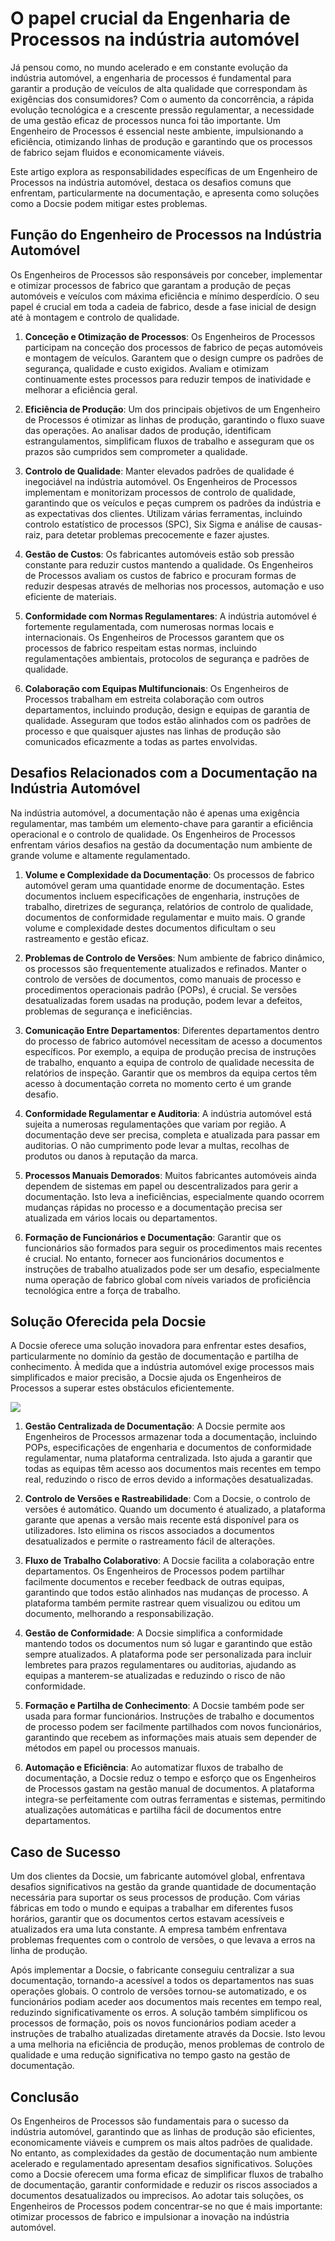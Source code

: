 # O papel crucial da Engenharia de Processos na indústria automóvel

Já pensou como, no mundo acelerado e em constante evolução da indústria automóvel, a engenharia de processos é fundamental para garantir a produção de veículos de alta qualidade que correspondam às exigências dos consumidores? Com o aumento da concorrência, a rápida evolução tecnológica e a crescente pressão regulamentar, a necessidade de uma gestão eficaz de processos nunca foi tão importante. Um Engenheiro de Processos é essencial neste ambiente, impulsionando a eficiência, otimizando linhas de produção e garantindo que os processos de fabrico sejam fluidos e economicamente viáveis.

Este artigo explora as responsabilidades específicas de um Engenheiro de Processos na indústria automóvel, destaca os desafios comuns que enfrentam, particularmente na documentação, e apresenta como soluções como a Docsie podem mitigar estes problemas.

## Função do Engenheiro de Processos na Indústria Automóvel

Os Engenheiros de Processos são responsáveis por conceber, implementar e otimizar processos de fabrico que garantam a produção de peças automóveis e veículos com máxima eficiência e mínimo desperdício. O seu papel é crucial em toda a cadeia de fabrico, desde a fase inicial de design até à montagem e controlo de qualidade.

1. **Conceção e Otimização de Processos**: Os Engenheiros de Processos participam na conceção dos processos de fabrico de peças automóveis e montagem de veículos. Garantem que o design cumpre os padrões de segurança, qualidade e custo exigidos. Avaliam e otimizam continuamente estes processos para reduzir tempos de inatividade e melhorar a eficiência geral.

2. **Eficiência de Produção**: Um dos principais objetivos de um Engenheiro de Processos é otimizar as linhas de produção, garantindo o fluxo suave das operações. Ao analisar dados de produção, identificam estrangulamentos, simplificam fluxos de trabalho e asseguram que os prazos são cumpridos sem comprometer a qualidade.

3. **Controlo de Qualidade**: Manter elevados padrões de qualidade é inegociável na indústria automóvel. Os Engenheiros de Processos implementam e monitorizam processos de controlo de qualidade, garantindo que os veículos e peças cumprem os padrões da indústria e as expectativas dos clientes. Utilizam várias ferramentas, incluindo controlo estatístico de processos (SPC), Six Sigma e análise de causas-raiz, para detetar problemas precocemente e fazer ajustes.

4. **Gestão de Custos**: Os fabricantes automóveis estão sob pressão constante para reduzir custos mantendo a qualidade. Os Engenheiros de Processos avaliam os custos de fabrico e procuram formas de reduzir despesas através de melhorias nos processos, automação e uso eficiente de materiais.

5. **Conformidade com Normas Regulamentares**: A indústria automóvel é fortemente regulamentada, com numerosas normas locais e internacionais. Os Engenheiros de Processos garantem que os processos de fabrico respeitam estas normas, incluindo regulamentações ambientais, protocolos de segurança e padrões de qualidade.

6. **Colaboração com Equipas Multifuncionais**: Os Engenheiros de Processos trabalham em estreita colaboração com outros departamentos, incluindo produção, design e equipas de garantia de qualidade. Asseguram que todos estão alinhados com os padrões de processo e que quaisquer ajustes nas linhas de produção são comunicados eficazmente a todas as partes envolvidas.

## Desafios Relacionados com a Documentação na Indústria Automóvel

Na indústria automóvel, a documentação não é apenas uma exigência regulamentar, mas também um elemento-chave para garantir a eficiência operacional e o controlo de qualidade. Os Engenheiros de Processos enfrentam vários desafios na gestão da documentação num ambiente de grande volume e altamente regulamentado.

1. **Volume e Complexidade da Documentação**: Os processos de fabrico automóvel geram uma quantidade enorme de documentação. Estes documentos incluem especificações de engenharia, instruções de trabalho, diretrizes de segurança, relatórios de controlo de qualidade, documentos de conformidade regulamentar e muito mais. O grande volume e complexidade destes documentos dificultam o seu rastreamento e gestão eficaz.

2. **Problemas de Controlo de Versões**: Num ambiente de fabrico dinâmico, os processos são frequentemente atualizados e refinados. Manter o controlo de versões de documentos, como manuais de processo e procedimentos operacionais padrão (POPs), é crucial. Se versões desatualizadas forem usadas na produção, podem levar a defeitos, problemas de segurança e ineficiências.

3. **Comunicação Entre Departamentos**: Diferentes departamentos dentro do processo de fabrico automóvel necessitam de acesso a documentos específicos. Por exemplo, a equipa de produção precisa de instruções de trabalho, enquanto a equipa de controlo de qualidade necessita de relatórios de inspeção. Garantir que os membros da equipa certos têm acesso à documentação correta no momento certo é um grande desafio.

4. **Conformidade Regulamentar e Auditoria**: A indústria automóvel está sujeita a numerosas regulamentações que variam por região. A documentação deve ser precisa, completa e atualizada para passar em auditorias. O não cumprimento pode levar a multas, recolhas de produtos ou danos à reputação da marca.

5. **Processos Manuais Demorados**: Muitos fabricantes automóveis ainda dependem de sistemas em papel ou descentralizados para gerir a documentação. Isto leva a ineficiências, especialmente quando ocorrem mudanças rápidas no processo e a documentação precisa ser atualizada em vários locais ou departamentos.

6. **Formação de Funcionários e Documentação**: Garantir que os funcionários são formados para seguir os procedimentos mais recentes é crucial. No entanto, fornecer aos funcionários documentos e instruções de trabalho atualizados pode ser um desafio, especialmente numa operação de fabrico global com níveis variados de proficiência tecnológica entre a força de trabalho.

## Solução Oferecida pela Docsie

A Docsie oferece uma solução inovadora para enfrentar estes desafios, particularmente no domínio da gestão de documentação e partilha de conhecimento. À medida que a indústria automóvel exige processos mais simplificados e maior precisão, a Docsie ajuda os Engenheiros de Processos a superar estes obstáculos eficientemente.

![](https://cdn.docsie.io/workspace_PxAvC1Uenuc7ad6H3/doc_wn84Jkoc6hIMTO2eE/file_o4dMLXB1O9CRglFwA/image_1d51ede9-0bb1-71be-6096-eee09c193c1a.jpg)

1. **Gestão Centralizada de Documentação**: A Docsie permite aos Engenheiros de Processos armazenar toda a documentação, incluindo POPs, especificações de engenharia e documentos de conformidade regulamentar, numa plataforma centralizada. Isto ajuda a garantir que todas as equipas têm acesso aos documentos mais recentes em tempo real, reduzindo o risco de erros devido a informações desatualizadas.

2. **Controlo de Versões e Rastreabilidade**: Com a Docsie, o controlo de versões é automático. Quando um documento é atualizado, a plataforma garante que apenas a versão mais recente está disponível para os utilizadores. Isto elimina os riscos associados a documentos desatualizados e permite o rastreamento fácil de alterações.

3. **Fluxo de Trabalho Colaborativo**: A Docsie facilita a colaboração entre departamentos. Os Engenheiros de Processos podem partilhar facilmente documentos e receber feedback de outras equipas, garantindo que todos estão alinhados nas mudanças de processo. A plataforma também permite rastrear quem visualizou ou editou um documento, melhorando a responsabilização.

4. **Gestão de Conformidade**: A Docsie simplifica a conformidade mantendo todos os documentos num só lugar e garantindo que estão sempre atualizados. A plataforma pode ser personalizada para incluir lembretes para prazos regulamentares ou auditorias, ajudando as equipas a manterem-se atualizadas e reduzindo o risco de não conformidade.

5. **Formação e Partilha de Conhecimento**: A Docsie também pode ser usada para formar funcionários. Instruções de trabalho e documentos de processo podem ser facilmente partilhados com novos funcionários, garantindo que recebem as informações mais atuais sem depender de métodos em papel ou processos manuais.

6. **Automação e Eficiência**: Ao automatizar fluxos de trabalho de documentação, a Docsie reduz o tempo e esforço que os Engenheiros de Processos gastam na gestão manual de documentos. A plataforma integra-se perfeitamente com outras ferramentas e sistemas, permitindo atualizações automáticas e partilha fácil de documentos entre departamentos.

## Caso de Sucesso

Um dos clientes da Docsie, um fabricante automóvel global, enfrentava desafios significativos na gestão da grande quantidade de documentação necessária para suportar os seus processos de produção. Com várias fábricas em todo o mundo e equipas a trabalhar em diferentes fusos horários, garantir que os documentos certos estavam acessíveis e atualizados era uma luta constante. A empresa também enfrentava problemas frequentes com o controlo de versões, o que levava a erros na linha de produção.

Após implementar a Docsie, o fabricante conseguiu centralizar a sua documentação, tornando-a acessível a todos os departamentos nas suas operações globais. O controlo de versões tornou-se automatizado, e os funcionários podiam aceder aos documentos mais recentes em tempo real, reduzindo significativamente os erros. A solução também simplificou os processos de formação, pois os novos funcionários podiam aceder a instruções de trabalho atualizadas diretamente através da Docsie. Isto levou a uma melhoria na eficiência de produção, menos problemas de controlo de qualidade e uma redução significativa no tempo gasto na gestão de documentação.

## Conclusão

Os Engenheiros de Processos são fundamentais para o sucesso da indústria automóvel, garantindo que as linhas de produção são eficientes, economicamente viáveis e cumprem os mais altos padrões de qualidade. No entanto, as complexidades da gestão de documentação num ambiente acelerado e regulamentado apresentam desafios significativos. Soluções como a Docsie oferecem uma forma eficaz de simplificar fluxos de trabalho de documentação, garantir conformidade e reduzir os riscos associados a documentos desatualizados ou imprecisos. Ao adotar tais soluções, os Engenheiros de Processos podem concentrar-se no que é mais importante: otimizar processos de fabrico e impulsionar a inovação na indústria automóvel.